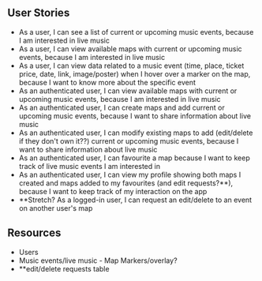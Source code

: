 ## User Stories

- As a user, I can see a list of current or upcoming music events, because I am interested in live music
- As a user, I can view available maps with current or upcoming music events, because I am interested in live music
- As a user, I can view data related to a music event (time, place, ticket price, date, link, image/poster) when I hover over a marker on the map, because I want to know more about the specific event
- As an authenticated user, I can view available maps with current or upcoming music events, because I am interested in live music
- As an authenticated user, I can create maps and add current or upcoming music events, because I want to share information about live music
- As an authenticated user, I can modify existing maps to add (edit/delete if they don't own it??) current or upcoming music events, because I want to share information about live music 
- As an authenticated user, I can favourite a map because I want to keep track of live music events I am interested in
- As an authenticated user, I can view my profile showing both maps I created and maps added to my favourites (and edit requests?**), because I want to keep track of my interaction on the app
- **Stretch? As a logged-in user, I can request an edit/delete to an event on another user's map


## Resources

- Users
- Music events/live music - Map Markers/overlay?
- **edit/delete requests table
